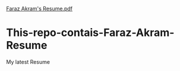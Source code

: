 [Faraz Akram's Resume.pdf](https://github.com/Farazakram865/This-repo-contais-Faraz-Akram-Resume/files/10849130/Faraz.Akram.s.Resume.pdf)
# This-repo-contais-Faraz-Akram-Resume
My latest Resume
